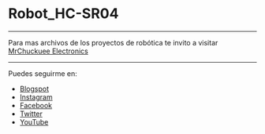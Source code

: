 # Robot_HC-SR04
***
Para mas archivos de los proyectos de robótica te invito a visitar [MrChuckuee Electronics](http://mrchunckuee.blogspot.mx/p/robotica.html) 

***
Puedes seguirme en:
- [Blogspot](http://mrchunckuee.blogspot.com)
- [Instagram](https://www.instagram.com/mrchunckuee_electronics/)
- [Facebook](https://www.facebook.com/MrChunckueeElectronics)
- [Twitter](https://twitter.com/MrChunckuee)
- [YouTube](https://www.youtube.com/@MrChunckueeElectronics)
